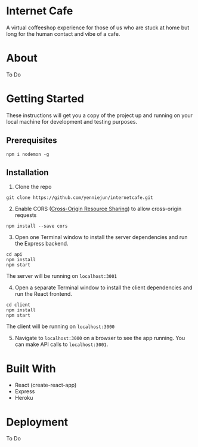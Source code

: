 # Internet Cafe
A virtual coffeeshop experience for those of us who are stuck at home but long for the human contact and vibe of a cafe.

# About
To Do

# Getting Started

These instructions will get you a copy of the project up and running on your local machine for development and testing purposes.

## Prerequisites
```
npm i nodemon -g
```

## Installation


1. Clone the repo
```
git clone https://github.com/yenniejun/internetcafe.git
```

2. Enable CORS ([Cross-Origin Resource Sharing](https://developer.mozilla.org/en-US/docs/Web/HTTP/CORS)) to allow cross-origin requests
```
npm install --save cors
```

3. Open one Terminal window to install the server dependencies and run the Express backend. 

```
cd api
npm install
npm start
```

The server will be running on `localhost:3001`

4. Open a separate Terminal window to install the client dependencies and run the React frontend.
```
cd client
npm install
npm start
```

The client will be running on `localhost:3000`

5. Navigate to `localhost:3000` on a browser to see the app running. You can make API calls to `localhost:3001`.


# Built With
* React (create-react-app)
* Express
* Heroku

# Deployment
To Do

